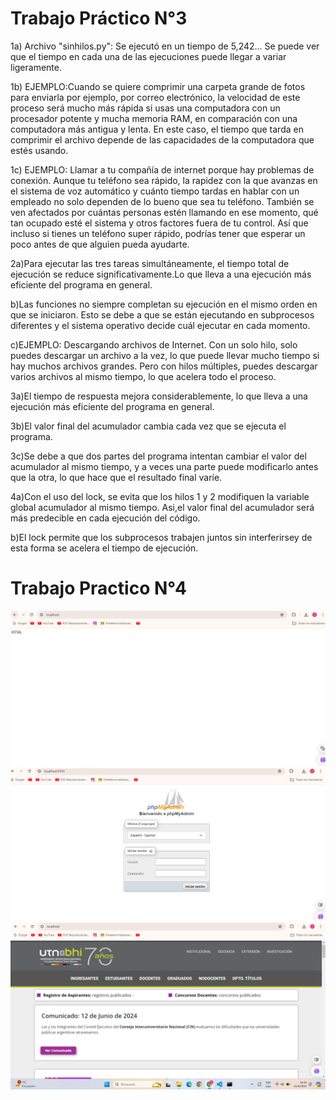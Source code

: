 # Trabajo Práctico N°3
1a) Archivo "sinhilos.py": Se ejecutó en un tiempo de 5,242...
    Se puede ver que el tiempo en cada una de las ejecuciones puede llegar a variar ligeramente.


1b) EJEMPLO:Cuando se quiere comprimir una carpeta grande de fotos para enviarla por ejemplo, por correo electrónico, la velocidad de este proceso será mucho más rápida si usas una computadora con un procesador potente y mucha memoria RAM, en comparación con una computadora más antigua y lenta. En este caso, el tiempo que tarda en comprimir el archivo depende de las capacidades de la computadora que estés usando.


1c) EJEMPLO: Llamar a tu compañía de internet porque hay problemas de conexión. Aunque tu teléfono sea rápido, la rapidez con la que avanzas en el sistema de voz automático y cuánto tiempo tardas en hablar con un empleado no solo dependen de lo bueno que sea tu teléfono. También se ven afectados por cuántas personas estén llamando en ese momento, qué tan ocupado esté el sistema y otros factores fuera de tu control. Así que incluso si tienes un teléfono super rápido, podrías tener que esperar un poco antes de que alguien pueda ayudarte.

2a)Para ejecutar las tres tareas simultáneamente, el tiempo total de ejecución se reduce significativamente.Lo que lleva a una ejecución más eficiente del programa en general.

b)Las funciones no siempre completan su ejecución en el mismo orden en que se iniciaron. Esto se debe a que se están ejecutando en subprocesos diferentes y el sistema operativo decide cuál ejecutar en cada momento.

c)EJEMPLO: Descargando archivos de Internet. Con un solo hilo, solo puedes descargar un archivo a la vez, lo que puede llevar mucho tiempo si hay muchos archivos grandes. Pero con hilos múltiples, puedes descargar varios archivos al mismo tiempo, lo que acelera todo el proceso.

3a)El tiempo de respuesta mejora considerablemente, lo que lleva a una ejecución más eficiente del programa en general.

3b)El valor final del acumulador cambia  cada vez que se ejecuta el programa.

3c)Se debe a que dos partes del programa intentan cambiar el valor del acumulador al mismo tiempo, y a veces una parte puede modificarlo antes que la otra, lo que hace que el resultado final varíe.


4a)Con el uso del lock, se evita que los hilos 1 y 2 modifiquen la variable global acumulador al mismo tiempo. Asi,el valor final del acumulador será más  predecible en cada ejecución del código.

b)El lock permite que  los subprocesos trabajen juntos sin interferirsey de esta forma se acelera el tiempo de ejecución.

# Trabajo Practico N°4

![Descripción de la imagen](TP4/localhost.png)
![Descripción de la imagen](TP4/phpMyAdmin.png)
![Descripción de la imagen](TP4/utn.png)
